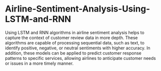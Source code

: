 # Airline-Sentiment-Analysis-Using-LSTM-and-RNN
Using LSTM and RNN algorithms in airline sentiment analysis helps to capture the context of customer review data in more depth. These algorithms are capable of processing sequential data, such as text, to identify positive, negative, or neutral sentiments with higher accuracy. In addition, these models can be applied to predict customer response patterns to specific services, allowing airlines to anticipate customer needs or issues in a more timely manner.
